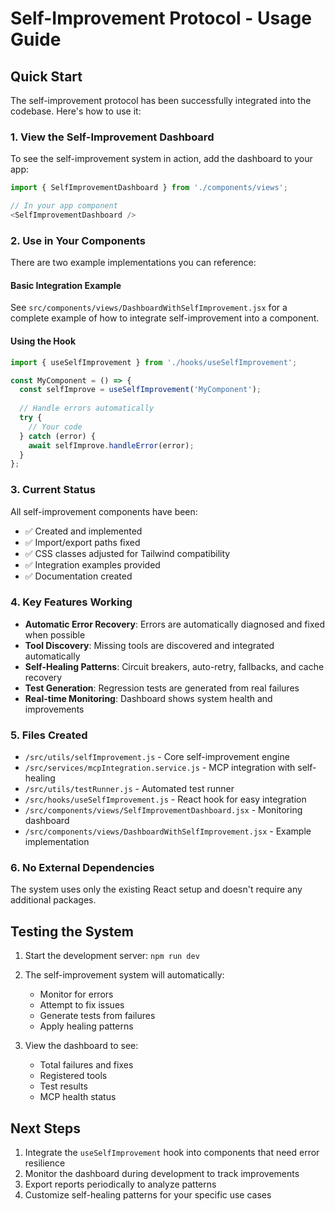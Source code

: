 # Self-Improvement Protocol - Usage Guide

## Quick Start

The self-improvement protocol has been successfully integrated into the codebase. Here's how to use it:

### 1. View the Self-Improvement Dashboard

To see the self-improvement system in action, add the dashboard to your app:

```javascript
import { SelfImprovementDashboard } from './components/views';

// In your app component
<SelfImprovementDashboard />
```

### 2. Use in Your Components

There are two example implementations you can reference:

#### Basic Integration Example
See `src/components/views/DashboardWithSelfImprovement.jsx` for a complete example of how to integrate self-improvement into a component.

#### Using the Hook
```javascript
import { useSelfImprovement } from './hooks/useSelfImprovement';

const MyComponent = () => {
  const selfImprove = useSelfImprovement('MyComponent');
  
  // Handle errors automatically
  try {
    // Your code
  } catch (error) {
    await selfImprove.handleError(error);
  }
};
```

### 3. Current Status

All self-improvement components have been:
- ✅ Created and implemented
- ✅ Import/export paths fixed
- ✅ CSS classes adjusted for Tailwind compatibility
- ✅ Integration examples provided
- ✅ Documentation created

### 4. Key Features Working

- **Automatic Error Recovery**: Errors are automatically diagnosed and fixed when possible
- **Tool Discovery**: Missing tools are discovered and integrated automatically
- **Self-Healing Patterns**: Circuit breakers, auto-retry, fallbacks, and cache recovery
- **Test Generation**: Regression tests are generated from real failures
- **Real-time Monitoring**: Dashboard shows system health and improvements

### 5. Files Created

- `/src/utils/selfImprovement.js` - Core self-improvement engine
- `/src/services/mcpIntegration.service.js` - MCP integration with self-healing
- `/src/utils/testRunner.js` - Automated test runner
- `/src/hooks/useSelfImprovement.js` - React hook for easy integration
- `/src/components/views/SelfImprovementDashboard.jsx` - Monitoring dashboard
- `/src/components/views/DashboardWithSelfImprovement.jsx` - Example implementation

### 6. No External Dependencies

The system uses only the existing React setup and doesn't require any additional packages.

## Testing the System

1. Start the development server: `npm run dev`
2. The self-improvement system will automatically:
   - Monitor for errors
   - Attempt to fix issues
   - Generate tests from failures
   - Apply healing patterns

3. View the dashboard to see:
   - Total failures and fixes
   - Registered tools
   - Test results
   - MCP health status

## Next Steps

1. Integrate the `useSelfImprovement` hook into components that need error resilience
2. Monitor the dashboard during development to track improvements
3. Export reports periodically to analyze patterns
4. Customize self-healing patterns for your specific use cases